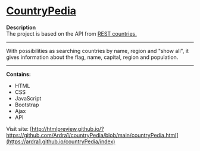 # [CountryPedia](https://ardra1.github.io/countryPedia/index)

**Description**
<br>
The project is based on the API from [REST countries.](https://restcountries.com/)
<hr>
With possibilities as searching countries by name, region and "show all", it gives information about the flag, name, capital, region and population. 
<hr>


**Contains:**
- HTML
- CSS
- JavaScript
- Bootstrap
- Ajax
- API

Visit site: [http://htmlpreview.github.io/?https://github.com/Ardra1/countryPedia/blob/main/countryPedia.html](https://ardra1.github.io/countryPedia/index)

